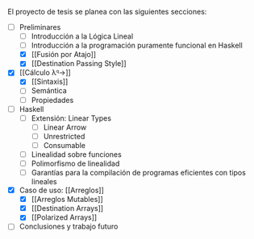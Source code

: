 El proyecto de tesis se planea con las siguientes secciones:

- [ ] Preliminares
	- [ ] Introducción a la Lógica Lineal
	- [ ] Introducción a la programación puramente funcional en Haskell
	- [x] [[Fusión por Atajo]]
	- [x] [[Destination Passing Style]]
- [x] [[Cálculo λ𐞥→]]
	- [x] [[Sintaxis]]
	- [ ] Semántica
	- [ ] Propiedades
- [ ] Haskell
	- [ ] Extensión: Linear Types
		- [ ] Linear Arrow
		- [ ] Unrestricted
		- [ ] Consumable
	- [ ] Linealidad sobre funciones
	- [ ] Polimorfismo de linealidad
	- [ ] Garantías para la compilación de programas eficientes con tipos lineales
- [x] Caso de uso: [[Arreglos]]
	- [x] [[Arreglos Mutables]]
	- [x] [[Destination Arrays]]
	- [x] [[Polarized Arrays]]
- [ ] Conclusiones y trabajo futuro